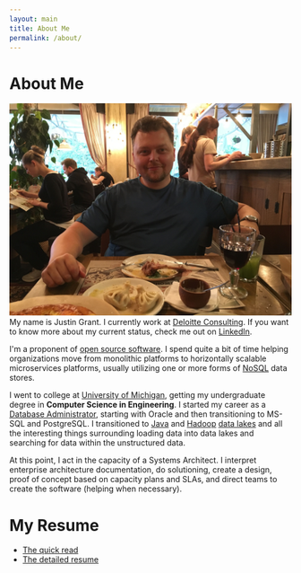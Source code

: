 ```yaml
---
layout: main
title: About Me
permalink: /about/
---
```


# About Me

![Just me](/assets/img/justin-uzbec-restaurant.jpg) 
My name is Justin Grant.  I currently work at [Deloitte Consulting](https://www2.deloitte.com/global/en/services/consulting-deloitte.html). If you want to know more about my current status, check me out on [LinkedIn](https://www.linkedin.com/in/jlgrock/).

I'm a proponent of [open source software](https://en.wikipedia.org/wiki/Open-source_software).  I spend quite a bit of time helping organizations move from monolithic platforms to horizontally scalable microservices platforms, usually utilizing one or more forms of [NoSQL](https://en.wikipedia.org/wiki/NoSQL) data stores.

I went to college at [University of Michigan](http://www.umich.edu), getting my undergraduate degree in **Computer Science in Engineering**.  I started my career as a [Database Administrator](https://en.wikipedia.org/wiki/Database_administrator), starting with Oracle and then transitioning to MS-SQL and PostgreSQL. I transitioned to [Java](https://www.java.com/) and [Hadoop](https://hadoop.apache.org/) [data lakes](https://en.wikipedia.org/wiki/Data_lake) and all the interesting things surrounding loading data into data lakes and searching for data within the unstructured data.

At this point, I act in the capacity of a Systems Architect.  I interpret enterprise architecture documentation, do solutioning, create a design, proof of concept based on capacity plans and SLAs, and direct teams to create the software (helping when necessary).

# My Resume

* [The quick read](/assets/resumes/2018-08-Justin_Lee_Grant.pdf)
* [The detailed resume](/assets/resumes/2020-04-Justin_Lee_Grant_detailed.pdf)

